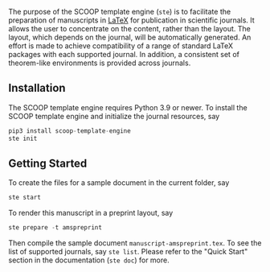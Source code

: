 The purpose of the SCOOP template engine (`ste`) is to facilitate the preparation of manuscripts in [LaTeX](https://www.latex-project.org/) for publication in scientific journals.
It allows the user to concentrate on the content, rather than the layout.
The layout, which depends on the journal, will be automatically generated.
An effort is made to achieve compatibility of a range of standard LaTeX packages with each supported journal.
In addition, a consistent set of theorem-like environments is provided across journals. 

## Installation
The SCOOP template engine requires Python 3.9 or newer.
To install the SCOOP template engine and initialize the journal resources, say
```python
pip3 install scoop-template-engine
ste init
```

## Getting Started
To create the files for a sample document in the current folder, say
```python
ste start
```
To render this manuscript in a preprint layout, say
```python
ste prepare -t amspreprint
```
Then compile the sample document `manuscript-amspreprint.tex`.
To see the list of supported journals, say `ste list`.
Please refer to the "Quick Start" section in the documentation (`ste doc`) for more.
